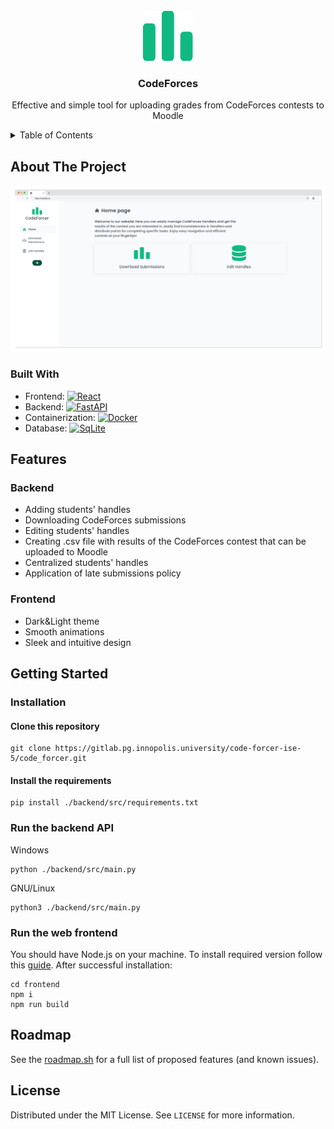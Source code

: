 <br />
<div align="center">
  <a href="https://gitlab.pg.innopolis.university/code-forcer-ise-5">
    <img src="assets/logo.svg" alt="Logo" width="80" height="80">
  </a>

<h3 align="center">CodeForces</h3>

  <p align="center">
    Effective and simple tool for uploading grades from CodeForces contests to Moodle
  </p>
</div>

<!-- TABLE OF CONTENTS -->
<details>
  <summary>Table of Contents</summary>
  <ol>
    <li>
      <a href="#about-the-project">About The Project</a>
      <ul>
        <li>
          <a href="#built-with">Built With</a>
        </li>
      </ul>
    </li>
    <li>
      <a href="#getting-started">Getting Started</a>
      <ul>
        <li>
          <a href="#installation">Installation</a>
          <ul>
            <li>
              <a href="#run-the-backend-api">Run the backend API</a>
            </li>
            <li>
              <a href="#run-the-web-frontend">Run the web frontent</a>
            </li>
          </ul>
        </li>
      </ul>
    </li>
    <li>
      <a href="#features">Features</a>
      <ul>
        <li>
          <a href="#backend">Backend</a>
        </li>
        <li>
          <a href="#frontend">Frontend</a>
        </li>
      </ul>
    </li>
    <li>
      <a href="#roadmap">Roadmap</a>
    </li>
    <li>
      <a href="#license">License</a>
    </li>
  </ol>
</details>

## About The Project
<div align="center">
  <img src="assets/CodeForcer.jpeg" alt="Homepage" width="1024"/>
</div>

### Built With
- Frontend: [![React][React.js]][React-url]
- Backend: [![FastAPI][Fastapi]][Fastapi-url]
- Containerization: [![Docker][docker]][docker-url]
- Database: [![SqLite][sqlite]][sqlite-url]


## Features
### Backend 
- Adding students' handles
- Downloading CodeForces submissions
- Editing students' handles
- Creating .csv file with results of the CodeForces contest that can be uploaded to Moodle
- Centralized students' handles
- Application of late submissions policy

### Frontend 
- Dark&Light theme
- Smooth animations
- Sleek and intuitive design

## Getting Started

### Installation

#### Clone this repository

```
git clone https://gitlab.pg.innopolis.university/code-forcer-ise-5/code_forcer.git
```

#### Install the requirements
```
pip install ./backend/src/requirements.txt
```

### Run the backend API

Windows
```
python ./backend/src/main.py
```

GNU/Linux 
```
python3 ./backend/src/main.py
```

### Run the web frontend

You should have Node.js on your machine. To install required version follow this [guide](https://tecadmin.net/install-latest-nodejs-npm-on-linux-mint/).
After successful installation:

```
cd frontend
npm i
npm run build
```


## Roadmap

See the [roadmap.sh](https://roadmap.sh/r/codeforcer) for a full list of proposed features (and known issues).


## License 

Distributed under the MIT License. See `LICENSE` for more information.



<!-- MARKDOWN LINKS & IMAGES -->
<!-- https://www.markdownguide.org/basic-syntax/#reference-style-links -->
[product-screenshot]: https://ibb.co/640xgDW
[React.js]: https://img.shields.io/badge/React-20232A?style=for-the-badge&logo=react&logoColor=61DAFB
[React-url]: https://reactjs.org/
[Fastapi]: https://img.shields.io/badge/fastapi-20232A?style=for-the-badge&logo=fastapi&color=04998a&logoColor=ffffff
[Fastapi-url]: https://fastapi.tiangolo.com/
[docker]: https://img.shields.io/badge/docker-20232A?style=for-the-badge&logo=docker&logoColor=ffffff&color=0e1756
[docker-url]: https://www.docker.com/
[sqlite]: https://img.shields.io/badge/sqlite-20232A?style=for-the-badge&logo=sqlite&logoColor=46a3dc&color=003c58
[sqlite-url]: https://img.shields.io/badge/sqlite-20232A?style=for-the-badge&logo=sqlite&logoColor=46a3dc&color=003c58

